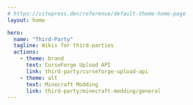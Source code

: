 ```yaml
---
# https://vitepress.dev/reference/default-theme-home-page
layout: home

hero:
  name: "Third-Party"
  tagline: Wikis for third-parties
  actions:
    - theme: brand
      text: CurseForge Upload API
      link: third-party/curseforge-upload-api
    - theme: alt
      text: Minecraft Modding
      link: third-party/minecraft-modding/general
---
```

